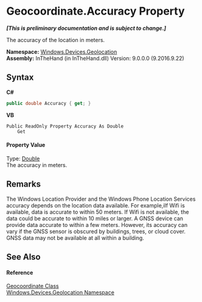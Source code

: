 # Geocoordinate.Accuracy Property 
 _**\[This is preliminary documentation and is subject to change.\]**_

The accuracy of the location in meters.

**Namespace:**&nbsp;<a href="N_Windows_Devices_Geolocation">Windows.Devices.Geolocation</a><br />**Assembly:**&nbsp;InTheHand (in InTheHand.dll) Version: 9.0.0.0 (9.2016.9.22)

## Syntax

**C#**<br />
``` C#
public double Accuracy { get; }
```

**VB**<br />
``` VB
Public ReadOnly Property Accuracy As Double
	Get
```


#### Property Value
Type: <a href="http://msdn2.microsoft.com/en-us/library/643eft0t" target="_blank">Double</a><br />The accuracy in meters.

## Remarks
The Windows Location Provider and the Windows Phone Location Services accuracy depends on the location data available. For example,iIf Wifi is available, data is accurate to within 50 meters. If Wifi is not available, the data could be accurate to within 10 miles or larger. A GNSS device can provide data accurate to within a few meters. However, its accuracy can vary if the GNSS sensor is obscured by buildings, trees, or cloud cover. GNSS data may not be available at all within a building.

## See Also


#### Reference
<a href="T_Windows_Devices_Geolocation_Geocoordinate">Geocoordinate Class</a><br /><a href="N_Windows_Devices_Geolocation">Windows.Devices.Geolocation Namespace</a><br />